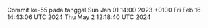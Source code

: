 Commit ke-55 pada tanggal Sun Jan 01 14:00 2023 +0100
Fri Feb 16 14:43:06 UTC 2024
Thu May  2 12:18:40 UTC 2024
